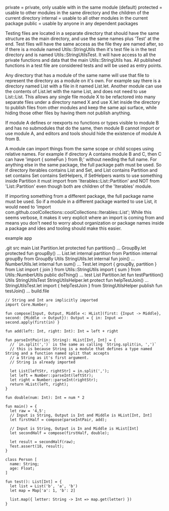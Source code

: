 private = private, only usable with in the same module (default)
protected = usable to other modules in the same directory and the children of the current directory
internal = usable to all other modules in the current package
public = usable by anyone in any dependent packages

Testing files are located in a separate directory that should have the same structure as the main directory,
and use the same names plus 'Test' at the end. Test files will have the same access as the file they are named after, so if there
is a module named Utils::StringUtils then it's test file is in the test directory and is named Utils::StringUtilsTest.
It will have access to all the private functions and data that the main Utils::StringUtils has. All published functions
in a test file are considered tests and will be used as entry points.

Any directory that has a module of the same name will use that file to represent the directory as a module on it's own.
For example say there is a directory named List with a file in it named List.let. Another module can use the contents
of List.let with the name List, and does not need to use List::List. This allows any single file module X to be refactored
into many separate files under a directory named X and use X.let inside the directory to publish files from other modules
and keep the same api surface, while hiding those other files by having them not publish anything.

If module A defines or reexports no functions or types visible to module B and has no submodules that do the same,
then module B cannot import or use module A, and editors and tools should hide the existence of module A from B.

A module can import things from the same scope or child scopes using relative names. For example if directory A
contains module B and C, then C can have 'import { someFun } from B;' without needing the full name. For anything else
in the same package, the full package path must be used. So if directory Iterables contains List and Set, and List
contains Partition and set contains Set contains SetHelpers, if SetHelpers wants to use something inside Partition it
must import from 'Iterables::List::Partition' and NOT from 'List::Partition' even though both are children of the
'Iterables' module.

If importing something from a different package, the full package name must be used. So if a module in a different
package wanted to use List, it would need to 'import com.github.coolCollections::coolCollections::Iterables::List';
While this seems verbose, it makes it very explicit where an import is coming from and means you don't need to worry about
organization or package names inside a package and ides and tooling should make this easier.

example app

.git
src
  main
    List
      Partition.let
        protected fun partition() ...
      GroupBy.let
        protected fun groupBy() ...
      List.let
        internal partition from Partition
        internal groupBy   from GroupBy
    Utils
      StringUtils.let
        internal fun join() ...
      NumberUtils.let
        internal fun sum() ...
    Test.let
      import { groupBy, partition } from List
      import { join } from Utils::StringUtils
      import { sum } from Utils::NumberUtils
      public doThing() ...
  test
    List
      Partition.let
        fun testPartition()
    Utils
      StringUtilsTest
        StringUtilsHelper.let
          protect fun helpTestJoin() ...
        StringUtilsTest.let
          import { helpTestJoin } from StringUtilsHelper
          publish fun testJoin() ...
build.file


```
// String and Int are implicitly imported
import Core.Number;

fun compose[Input, Output, Middle <: HList](first: {Input -> Middle}, second: {Middle -> Output}): Output = { in: Input => second.apply(first(in) }

fun add(left: Int, right: Int): Int = left + right

fun parseIntPair(in: String): HList[Int, Int] = {
  // `in.split(',')` is the same as calling `String.split(in, ',')`
  // this is because String is a module that defines a type named String and a function named split that accepts
  // a String as it's first argument.
  // String is already imported

  let List[leftStr, rightStr] = in.split(',');
  let left = Number::parseInt(leftStr);
  let right = Number::parseInt(rightStr);
  return HList(left, right);
}

fun double(num: Int): Int = num * 2

fun main() = {
  let raw = '4,5';
  // Input is String, Output is Int and Middle is HList[Int, Int]
  let firstHalf = compose(parseIntPair, add);

  // Input is String, Output is In and Middle is HList[Int]
  let secondHalf = compose(firstHalf, double);

  let result = secondHalf(raw);
  Test.assert(18, result);
}
```

```
class Person [
  name: String;
  age: Float;
]

fun test(): List[Int] = {
  let list = List('b', 'a', 'b')
  let map = Map['a': 1, 'b': 2]
  
  list.map({ letter: String -> Int => map.get(letter) })
}
```







